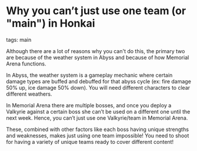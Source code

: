 # Why you can’t just use one team (or "main") in Honkai
tags: main

Although there are a lot of reasons why you can't do this, the primary two are because of the weather system in Abyss and because of how Memorial Arena functions. 

In Abyss, the weather system is a gameplay mechanic where certain damage types are buffed and debuffed for that abyss cycle (ex: fire damage 50% up, ice damage 50% down). You will need different characters to clear different weathers. 

In Memorial Arena there are multiple bosses, and once you deploy a Valkyrie against a certain boss she can’t be used on a different one until the next week. Hence, you can’t just use one Valkyrie/team in Memorial Arena.

These, combined with other factors like each boss having unique strengths and weaknesses, makes just using one team impossible! You need to shoot for having a variety of unique teams ready to cover different content!